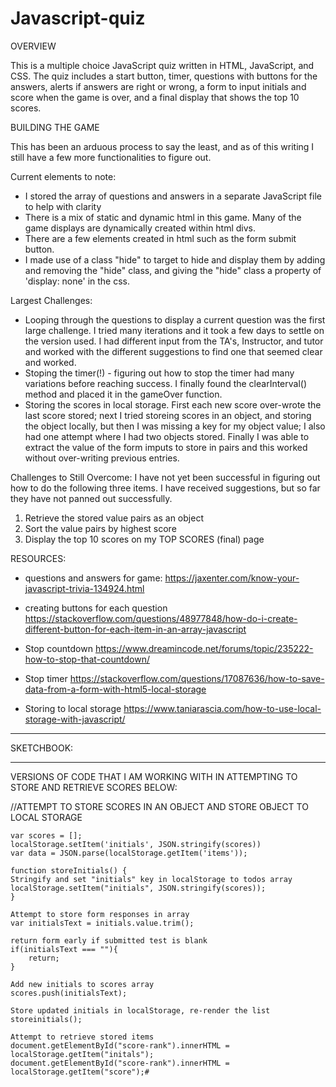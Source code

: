 # Javascript-quiz

OVERVIEW

This is a multiple choice JavaScript quiz written in HTML, JavaScript, and CSS. The quiz includes a start button, timer, questions with buttons for the answers, alerts if answers are right or wrong, a form to input initials and score when the game is over, and a final display that shows the top 10 scores. 

BUILDING THE GAME

This has been an arduous process to say the least, and as of this writing I still have a few more functionalities to figure out. 

Current elements to note:
- I stored the array of questions and answers in a separate JavaScript file to help with clarity 
- There is a mix of static and dynamic html in this game. Many of the game displays are dynamically created within html divs. 
- There are a few elements created in html such as the form submit button.
- I made use of a class "hide" to target <divs> to hide and display them by adding and removing the "hide" class, and giving the "hide" class a property of 'display: none' in the css.

Largest Challenges:
- Looping through the questions to display a current question was the first large challenge. I tried many iterations and it took a few days to settle on the version used. I had different input from the TA's, Instructor, and tutor and worked with the different suggestions to find one that seemed clear and worked.  
- Stoping the timer(!) - figuring out how to stop the timer had many variations before reaching success. I finally found the clearInterval() method and placed it in the gameOver function. 
- Storing the scores in local storage. First each new score over-wrote the last score stored; next I tried storeing scores in an object, and storing the object locally, but then I was missing a key for my object value; I also had one attempt where I had two objects stored. Finally I was able to extract the value of the form imputs to store in pairs and this worked without over-writing previous entries. 

Challenges to Still Overcome:
I have not yet been successful in figuring out how to do the following three items. I have received suggestions, but so far they have not panned out successfully. 

1. Retrieve the stored value pairs as an object
2. Sort the value pairs by highest score
3. Display the top 10 scores on my TOP SCORES (final) page
    

RESOURCES:
* questions and answers for game: https://jaxenter.com/know-your-javascript-trivia-134924.html
* creating buttons for each question https://stackoverflow.com/questions/48977848/how-do-i-create-different-button-for-each-item-in-an-array-javascript

* Stop countdown https://www.dreamincode.net/forums/topic/235222-how-to-stop-that-countdown/

* Stop timer https://stackoverflow.com/questions/17087636/how-to-save-data-from-a-form-with-html5-local-storage

* Storing to local storage https://www.taniarascia.com/how-to-use-local-storage-with-javascript/

* * * * * * * *
  SKETCHBOOK:
* * * * * * * *

VERSIONS OF CODE THAT I AM WORKING WITH IN ATTEMPTING TO STORE AND RETRIEVE SCORES BELOW:    

//ATTEMPT TO STORE SCORES IN AN OBJECT AND STORE OBJECT TO LOCAL STORAGE

    var scores = [];
    localStorage.setItem('initials', JSON.stringify(scores))
    var data = JSON.parse(localStorage.getItem('items'));

    function storeInitials() {
    Stringify and set "initials" key in localStorage to todos array
    localStorage.setItem("initials", JSON.stringify(scores));
    }
    
    Attempt to store form responses in array
    var initialsText = initials.value.trim();
    
    return form early if submitted test is blank
    if(initialsText === ""){
        return;
    }

    Add new initials to scores array
    scores.push(initialsText);
    
    Store updated initials in localStorage, re-render the list
    storeinitials();

    Attempt to retrieve stored items
    document.getElementById("score-rank").innerHTML = localStorage.getItem("initals");
    document.getElementById("score-rank").innerHTML = localStorage.getItem("score");#
